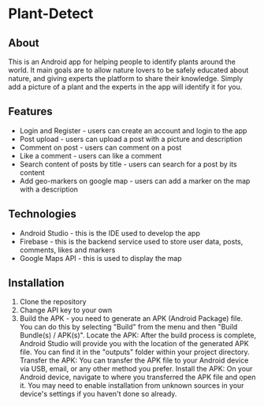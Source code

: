 # Plant-Detect
## About
This is an Android app for helping people to identify plants around the world.
It main goals are to allow nature lovers to be safely educated about nature, and giving experts the platform to share their knowledge.
Simply add a picture of a plant and the experts in the app will identify it for you.
## Features
* Login and Register - users can create an account and login to the app
* Post upload - users can upload a post with a picture and description
* Comment on post - users can comment on a post
* Like a comment - users can like a comment
* Search content of posts by title - users can search for a post by its content
* Add geo-markers on google map - users can add a marker on the map with a description
## Technologies
* Android Studio - this is the IDE used to develop the app
* Firebase - this is the backend service used to store user data, posts, comments, likes and markers
* Google Maps API - this is used to display the map
## Installation
1. Clone the repository
2. Change API key to your own 
3. Build the APK - you need to generate an APK (Android Package) file. You can do this by selecting "Build" from the menu and then "Build Bundle(s) / APK(s)".
Locate the APK: After the build process is complete, Android Studio will provide you with the location of the generated APK file. You can find it in the "outputs" folder within your project directory.
Transfer the APK: You can transfer the APK file to your Android device via USB, email, or any other method you prefer.
Install the APK: On your Android device, navigate to where you transferred the APK file and open it. You may need to enable installation from unknown sources in your device's settings if you haven't done so already.



